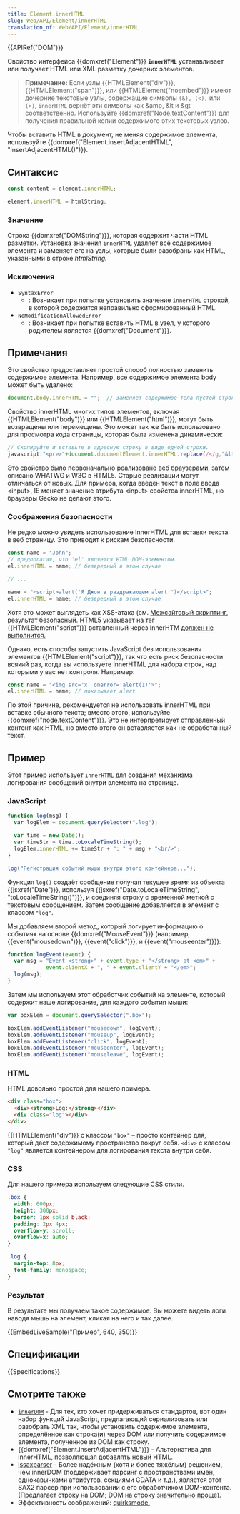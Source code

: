 ```yaml
---
title: Element.innerHTML
slug: Web/API/Element/innerHTML
translation_of: Web/API/Element/innerHTML
---
```

{{APIRef("DOM")}}

Свойство интерфейса {{domxref("Element")}} **`innerHTML`** устанавливает или получает HTML или XML разметку дочерних элементов.

> **Примечание:** Если узлы {{HTMLElement("div")}}, {{HTMLElement("span")}}, или {{HTMLElement("noembed")}} имеют дочерние текстовые узлы, содержащие символы `(&), (<),` или `(>)`, `innerHTML` вернёт эти символы как \&amp, \&lt и \&gt соответственно. Используйте {{domxref("Node.textContent")}} для получения правильной копии содержимого этих текстовых узлов.

Чтобы вставить HTML в документ, не меняя содержимое элемента, используйте {{domxref("Element.insertAdjacentHTML", "insertAdjacentHTML()")}}.

## Синтаксис

```js
const content = element.innerHTML;

element.innerHTML = htmlString;
```

### Значение

Строка {{domxref("DOMString")}}, которая содержит части HTML разметки. Установка значения `innerHTML` удаляет всё содержимое элемента и заменяет его на узлы, которые были разобраны как HTML, указанными в строке _htmlString._

### Исключения

- `SyntaxError`
  - : Возникает при попытке установить значение `innerHTML` строкой, в которой содержится неправильно сформированный HTML.
- `NoModificationAllowedError`
  - : Возникает при попытке вставить HTML в узел, у которого родителем является {{domxref("Document")}}.

## Примечания

Это свойство предоставляет простой способ полностью заменить содержимое элемента. Например, все содержимое элемента body может быть удалено:

```js
document.body.innerHTML = "";  // Заменяет содержимое тела пустой строкой.
```

Свойство innerHTML многих типов элементов, включая {{HTMLElement("body")}} или {{HTMLElement("html")}}, могут быть возвращены или перемещены. Это может так же быть использовано для просмотра кода страницы, которая была изменена динамически:

```js
// Скопируйте и вставьте в адресную строку в виде одной строки.
javascript:"<pre>"+document.documentElement.innerHTML.replace(/</g,"&lt;") + "</pre>";
```

Это свойство было первоначально реализовано веб браузерами, затем описано WHATWG и W3C в HTML5. Старые реализации могут отличаться от новых. Для примера, когда введён текст в поле ввода \<input>, IE меняет значение атрибута \<input> свойства innerHTML, но браузеры Gecko не делают этого.

### Соображения безопасности

Не редко можно увидеть использование InnerHTML для вставки текста в веб страницу. Это приводит к рискам безопасности.

```js
const name = "John";
// предполагая, что 'el' является HTML DOM-элементом.
el.innerHTML = name; // безвредный в этом случае

// ...

name = "<script>alert('Я Джон в раздражающем alert!')</script>";
el.innerHTML = name; // безвредный в этом случае
```

Хотя это может выглядеть как XSS-атака (см. [Межсайтовый скриптинг](https://ru.wikipedia.org/wiki/%D0%9C%D0%B5%D0%B6%D1%81%D0%B0%D0%B9%D1%82%D0%BE%D0%B2%D1%8B%D0%B9_%D1%81%D0%BA%D1%80%D0%B8%D0%BF%D1%82%D0%B8%D0%BD%D0%B3), результат безопасный. HTML5 указывает на тег {{HTMLElement("script")}} вставленный через InnerHTM [должен не выполнится.](https://www.w3.org/TR/2008/WD-html5-20080610/dom.html#innerhtml0)

Однако, есть способы запустить JavaScript без использования элементов {{HTMLElement("script")}}, так что есть риск безопасности всякий раз, когда вы используете innerHTML для набора строк, над которыми у вас нет контроля. Например:

```js
const name = "<img src='x' onerror='alert(1)'>";
el.innerHTML = name; // показывает alert
```

По этой причине, рекомендуется не использовать innerHTML при вставке обычного текста; вместо этого, используйте {{domxref("node.textContent")}}. Это не интерпретирует отправленный контент как HTML, но вместо этого он вставляется как не обработанный текст.

## Пример

Этот пример использует `innerHTML` для создания механизма логирования сообщений внутри элемента на странице.

### JavaScript

```js
function log(msg) {
  var logElem = document.querySelector(".log");

  var time = new Date();
  var timeStr = time.toLocaleTimeString();
  logElem.innerHTML += timeStr + ": " + msg + "<br/>";
}

log("Регистрация событий мыши внутри этого контейнера...");
```

Функция `log()` создаёт сообщение получая текущее время из объекта {{jsxref("Date")}}, используя {{jsxref("Date.toLocaleTimeString", "toLocaleTimeString()")}}, и соединяя строку с временной меткой с текстовым сообщением. Затем сообщение добавляется в элемент с классом `"log"`.

Мы добавляем второй метод, который логирует информацию о событиях на основе {{domxref("MouseEvent")}} (например, {{event("mousedown")}}, {{event("click")}}, и {{event("mouseenter")}}):

```js
function logEvent(event) {
  var msg = "Event <strong>" + event.type + "</strong> at <em>" +
            event.clientX + ", " + event.clientY + "</em>";
  log(msg);
}
```

Затем мы используем этот обработчик событий на элементе, который содержит наше логирование, для каждого события мыши:

```js
var boxElem = document.querySelector(".box");

boxElem.addEventListener("mousedown", logEvent);
boxElem.addEventListener("mouseup", logEvent);
boxElem.addEventListener("click", logEvent);
boxElem.addEventListener("mouseenter", logEvent);
boxElem.addEventListener("mouseleave", logEvent);
```

### HTML

HTML довольно простой для нашего примера.

```html
<div class="box">
  <div><strong>Log:</strong></div>
  <div class="log"></div>
</div>
```

{{HTMLElement("div")}} c классом `"box"` – просто контейнер для, который даст содержимому пространство вокруг себя. `<div>` с классом `"log"` является контейнером для логирования текста внутри себя.

### CSS

Для нашего примера используем следующие CSS стили.

```css
.box {
  width: 600px;
  height: 300px;
  border: 1px solid black;
  padding: 2px 4px;
  overflow-y: scroll;
  overflow-x: auto;
}

.log {
  margin-top: 8px;
  font-family: monospace;
}
```

### Результат

В результате мы получаем такое содержимое. Вы можете видеть логи наводя мышь на элемент, кликая на него и так далее.

{{EmbedLiveSample("Пример", 640, 350)}}

## Спецификации

{{Specifications}}

## Смотрите также

- [`innerDOM`](http://innerdom.sourceforge.net/) - Для тех, кто хочет придерживаться стандартов, вот один набор функций JavaScript, предлагающий сериализовать или разобрать XML так, чтобы установить содержимое элемента, определённое как строка(и) через DOM или получить содержимое элемента, полученное из DOM как строку.
- {{domxref("Element.insertAdjacentHTML")}} - Альтернатива для innerHTML, позволяющая добавлять новый HTML.
- [jssaxparser](https://github.com/ndebeiss/jsxmlsaxparser) - Более надёжным (хотя и более тяжёлым) решением, чем innerDOM (поддерживает парсинг с пространствами имён, однокавычками атрибутов, секциями CDATA и т.д.), является этот SAX2 парсер при использовании с его обработчиком DOM-контента. (Предлагает строку на DOM; DOM на строку [значительно проще](https://app.assembla.com/spaces/brettz9/bize6mebSr3B31ab7jnrAJ/source/DOMToString)).
- Эффективность соображений: [quirksmode.](http://www.quirksmode.org/dom/innerhtml.html)

